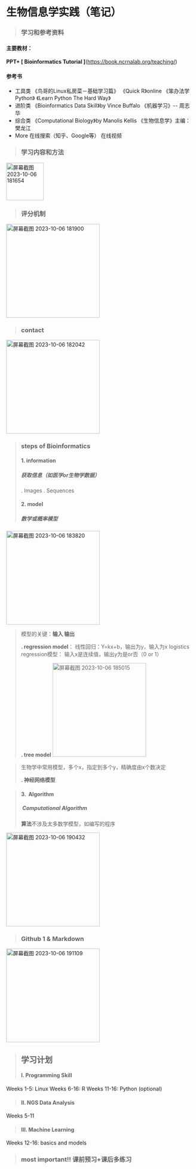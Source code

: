 # 生物信息学实践（笔记）

>### 学习和参考资料
#### 主要教材：
  **PPT+ [ Bioinformatics Tutorial ]**(https://book.ncrnalab.org/teaching/)
 #### 参考书
 - 工具类
   《鸟哥的Linux私房菜－基础学习篇》
   《Quick R》online
   《笨办法学 Python》
   《Learn Python The Hard Way》
 - 进阶类
    《Bioinformatics Data Skill》by Vince Buffalo
    《机器学习》-- 周志华
 - 综合类
    《Computational Biology》by Manolis Kellis
    《生物信息学》主编：樊龙江
 - More
  在线搜索（知乎、Google等）
  在线视频
  
 >### **学习内容和方法**
<img width="100" alt="屏幕截图 2023-10-06 181654" src="https://githubfast.com/kwsekds/ka.github.io/assets/146935401/907c8fe8-f185-4652-92ba-92afcab0dc56">

 
 
 >### **评分机制**
<img width="250" alt="屏幕截图 2023-10-06 181900" src="https://githubfast.com/kwsekds/ka.github.io/assets/146935401/cd89bf7a-ae6c-41b3-8a92-ccf99324e5fc">




 >### **contact**
 
 <img width="250" alt="屏幕截图 2023-10-06 182042" src="https://githubfast.com/kwsekds/ka.github.io/assets/146935401/4adf9aea-29e8-45c6-a8dc-643e932fe9f3">

 
 >### **steps of Bioinformatics**
 >#### **1. information**
 >#####  获取信息（如医学or生物学数据）
 >. Images
 >. Sequences
 >#### **2. model**
 >##### 数学或概率模型
<img width="250" alt="屏幕截图 2023-10-06 183820" src="https://githubfast.com/kwsekds/ka.github.io/assets/146935401/80cb5146-e80f-41f2-a094-9c1ad52373e7">

 
 >模型的关键：**输入 输出**
 >
 >**. regression model**：
 >    线性回归：Y=kx+b，输出为y，输入为x
 >    logistics regression模型： 输入x是连续值，输出y为是or否（0 or 1）
 >    
 >**. tree model**
 >  <img width="250" alt="屏幕截图 2023-10-06 185015" src="https://githubfast.com/kwsekds/ka.github.io/assets/146935401/52ff4390-7d8a-454b-b81a-53ec50ac7b5e">

 
 >  生物学中常用模型，多个x，指定到多个y，精确度由x个数决定
 >  
 >  **. 神经网络模型**
 >  
 
 
 
 
 >#### **3.  Algorithm**
 >#####  Computational Algorithm
 >**算法**不涉及太多数学模型，如编写的程序
<img width="250" alt="屏幕截图 2023-10-06 190432" src="https://githubfast.com/kwsekds/ka.github.io/assets/146935401/cedd5d62-dec7-48e2-8772-4e3908ed5110">





>### **Github 1 & Markdown**
<img width="250" alt="屏幕截图 2023-10-06 191109" src="https://githubfast.com/kwsekds/ka.github.io/assets/146935401/98490ef2-c3dc-42eb-b87a-d1d0dcaeb0e2">




>## **学习计划**
 >#### I. Programming Skill
Weeks 1-5: Linux
Weeks 6-16: R
Weeks 11-16: Python (optional)
>#### II. NGS Data Analysis 
Weeks 5-11
>#### III. Machine Learning
Weeks 12-16: basics and models

>### most important!! 课前预习+课后多练习
